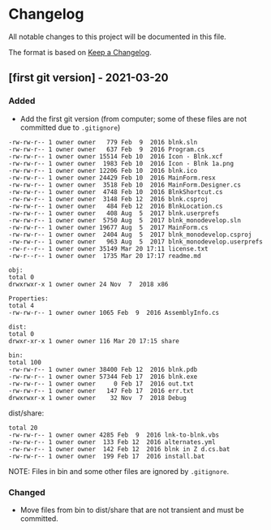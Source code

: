 # Changelog
All notable changes to this project will be documented in this file.

The format is based on [Keep a Changelog](https://keepachangelog.com/en/1.0.0/).

## [first git version] - 2021-03-20
### Added
- Add the first git version (from computer; some of these files are not
  committed due to `.gitignore`)
```
-rw-rw-r-- 1 owner owner   779 Feb  9  2016 blnk.sln
-rw-rw-r-- 1 owner owner   637 Feb  9  2016 Program.cs
-rw-rw-r-- 1 owner owner 15514 Feb 10  2016 Icon - Blnk.xcf
-rw-rw-r-- 1 owner owner  1983 Feb 10  2016 Icon - Blnk 1a.png
-rw-rw-r-- 1 owner owner 12206 Feb 10  2016 blnk.ico
-rw-rw-r-- 1 owner owner 24429 Feb 10  2016 MainForm.resx
-rw-rw-r-- 1 owner owner  3518 Feb 10  2016 MainForm.Designer.cs
-rw-rw-r-- 1 owner owner  4748 Feb 10  2016 BlnkShortcut.cs
-rw-rw-r-- 1 owner owner  3148 Feb 12  2016 blnk.csproj
-rw-rw-r-- 1 owner owner   484 Feb 12  2016 BlnkLocation.cs
-rw-rw-r-- 1 owner owner   408 Aug  5  2017 blnk.userprefs
-rw-rw-r-- 1 owner owner  5750 Aug  5  2017 blnk_monodevelop.sln
-rw-rw-r-- 1 owner owner 19677 Aug  5  2017 MainForm.cs
-rw-rw-r-- 1 owner owner  2404 Aug  5  2017 blnk_monodevelop.csproj
-rw-rw-r-- 1 owner owner   963 Aug  5  2017 blnk_monodevelop.userprefs
-rw-r--r-- 1 owner owner 35149 Mar 20 17:11 license.txt
-rw-r--r-- 1 owner owner  1735 Mar 20 17:17 readme.md

obj:
total 0
drwxrwxr-x 1 owner owner 24 Nov  7  2018 x86

Properties:
total 4
-rw-rw-r-- 1 owner owner 1065 Feb  9  2016 AssemblyInfo.cs

dist:
total 0
drwxr-xr-x 1 owner owner 116 Mar 20 17:15 share

bin:
total 100
-rw-rw-r-- 1 owner owner 38400 Feb 12  2016 blnk.pdb
-rw-rw-r-- 1 owner owner 57344 Feb 17  2016 blnk.exe
-rw-rw-r-- 1 owner owner     0 Feb 17  2016 out.txt
-rw-rw-r-- 1 owner owner   147 Feb 17  2016 err.txt
drwxrwxr-x 1 owner owner    32 Nov  7  2018 Debug
```

dist/share:
```
total 20
-rw-rw-r-- 1 owner owner 4285 Feb  9  2016 lnk-to-blnk.vbs
-rw-rw-r-- 1 owner owner  133 Feb 12  2016 alternates.yml
-rw-rw-r-- 1 owner owner  142 Feb 12  2016 blnk in Z d.cs.bat
-rw-rw-r-- 1 owner owner  199 Feb 17  2016 install.bat
```

NOTE: Files in bin and some other files are ignored by `.gitignore`.

### Changed
- Move files from bin to dist/share that are not transient and must be committed.
